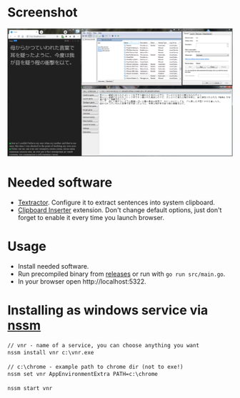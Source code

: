 # Screenshot

![Screenshot](/screenshot.png?raw=true "Screenshot")

# Needed software

-   [Textractor](https://github.com/Artikash/Textractor). Configure it to extract sentences into system clipboard.
-   [Clipboard Inserter](https://chrome.google.com/webstore/detail/clipboard-inserter/deahejllghicakhplliloeheabddjajm) extension. Don't change default options, just don't forget to enable it every time you launch browser.

# Usage

-   Install needed software.
-   Run precompiled binary from [releases](https://github.com/Niakr1s/vnr/releases) or run with `go run src/main.go`.
-   In your browser open http://localhost:5322.

# Installing as windows service via [nssm](http://nssm.cc)

```
// vnr - name of a service, you can choose anything you want
nssm install vnr c:\vnr.exe

// c:\chrome - example path to chrome dir (not to exe!)
nssm set vnr AppEnvironmentExtra PATH=c:\chrome

nssm start vnr
```
